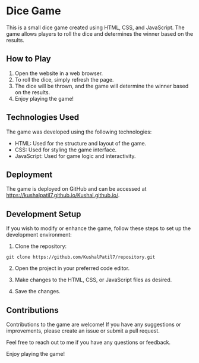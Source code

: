 # Dice Game

This is a small dice game created using HTML, CSS, and JavaScript. The game allows players to roll the dice and determines the winner based on the results.

## How to Play

1. Open the website in a web browser.
2. To roll the dice, simply refresh the page.
3. The dice will be thrown, and the game will determine the winner based on the results.
4. Enjoy playing the game!

## Technologies Used

The game was developed using the following technologies:

- HTML: Used for the structure and layout of the game.
- CSS: Used for styling the game interface.
- JavaScript: Used for game logic and interactivity.

## Deployment

The game is deployed on GitHub and can be accessed at https://kushalpatil7.github.io/Kushal.github.io/.

## Development Setup

If you wish to modify or enhance the game, follow these steps to set up the development environment:

1. Clone the repository:

```
git clone https://github.com/KushalPatil7/repository.git
```

2. Open the project in your preferred code editor.

3. Make changes to the HTML, CSS, or JavaScript files as desired.

4. Save the changes.



## Contributions

Contributions to the game are welcome! If you have any suggestions or improvements, please create an issue or submit a pull request.


Feel free to reach out to me if you have any questions or feedback.

Enjoy playing the game!

